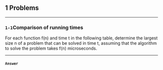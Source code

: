 ## 1 Problems

***
### `1-1`Comparison of running times
For each function f(n) and time t in the following table, determine the largest size n of a problem that can be solved in time t, assuming that the algorithm to solve the problem takes f(n) microseconds.
***
#### `Answer`
